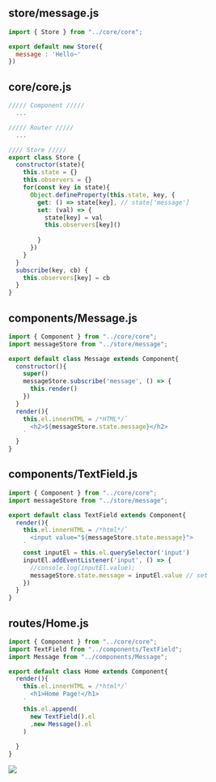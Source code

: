 ## store/message.js
```javascript
import { Store } from "../core/core";

export default new Store({
  message : 'Hello~'
})
```

## core/core.js
```javascript
///// Component /////
  ...

///// Router /////
  ...

//// Store /////
export class Store {
  constructor(state){
    this.state = {}
    this.observers = {}
    for(const key in state){
      Object.defineProperty(this.state, key, {
        get: () => state[key], // state['message']
        set: (val) => {
          state[key] = val
          this.observers[key]()
          
        }
      })
    }
  }
  subscribe(key, cb) {
    this.observers[key] = cb
  }
}
```

## components/Message.js
```javascript
import { Component } from "../core/core";
import messageStore from "../store/message";

export default class Message extends Component{
  constructor(){
    super()
    messageStore.subscribe('message', () => {
      this.render()
    })
  }
  render(){
    this.el.innerHTML = /*HTML*/`
      <h2>${messageStore.state.message}</h2>
    `
  }
}
```
## components/TextField.js
```javascript
import { Component } from "../core/core";
import messageStore from "../store/message";

export default class TextField extends Component{
  render(){
    this.el.innerHTML = /*html*/`
      <input value="${messageStore.state.message}"> 
    `
    const inputEl = this.el.querySelector('input')
    inputEl.addEventListener('input', () => {
      //console.log(inputEl.value);
      messageStore.state.message = inputEl.value // set
    })
  }
}
```

## routes/Home.js
```javascript
import { Component } from "../core/core";
import TextField from "../components/TextField";
import Message from "../components/Message";

export default class Home extends Component{
  render(){
    this.el.innerHTML = /*html*/`
      <h1>Home Page!</h1>
    `
    this.el.append( 
      new TextField().el
      ,new Message().el 
    )
  
  }
}
```

<img src="https://user-images.githubusercontent.com/54789601/208780718-d9cfae22-d7d8-48a1-9a0d-67c9154fc065.png">


